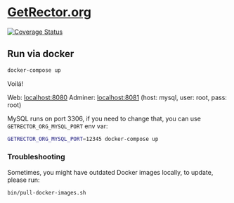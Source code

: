 # [GetRector.org](https://getrector.org)

[![Coverage Status](https://coveralls.io/repos/github/rectorphp/getrector.org/badge.svg?branch=master)](https://coveralls.io/github/rectorphp/getrector.org?branch=master)


## Run via docker

```bash
docker-compose up
```

Voilá!

Web: [localhost:8080](http://localhost:8080)
Adminer: [localhost:8081](http://localhost:8081) (host: mysql, user: root, pass: root)

MySQL runs on port 3306, if you need to change that, you can use `GETRECTOR_ORG_MYSQL_PORT` env var:
```bash
GETRECTOR_ORG_MYSQL_PORT=12345 docker-compose up
```

### Troubleshooting

Sometimes, you might have outdated Docker images locally, to update, please run:
```bash
bin/pull-docker-images.sh
```
